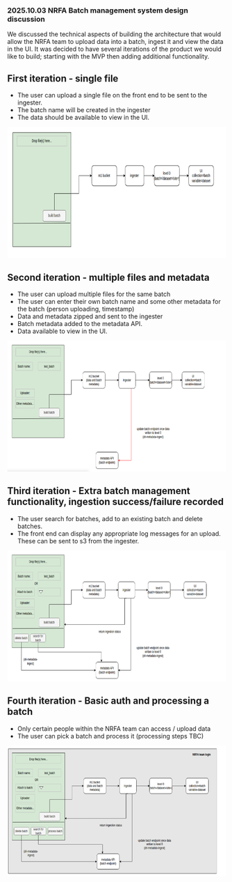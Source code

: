 ### 2025.10.03 NRFA Batch management system design discussion

We discussed the technical aspects of building the architecture that would allow the NRFA team to upload data into a batch, ingest it and view the data in the UI. It was decided to have several iterations of the product we would like to build; starting with the MVP then adding additional functionality.

## First iteration - single file

- The user can upload a single file on the front end to be sent to the ingester.
- The batch name will be created in the ingester
- The data should be available to view in the UI.

<img src="./images/nrfa_bms_first_iteration.png" height="300px">

## Second iteration - multiple files and metadata

- The user can upload multiple files for the same batch
- The user can enter their own batch name and some other metadata for the batch (person uploading, timestamp)
- Data and metadata zipped and sent to the ingester
- Batch metadata added to the metadata API.
- Data available to view in the UI.

<img src="./images/nrfa_bms_second_iteration.png" height="300px">

## Third iteration - Extra batch management functionality, ingestion success/failure recorded

- The user search for batches, add to an existing batch and delete batches.
- The front end can display any appropriate log messages for an upload. These can be sent to s3 from the ingester.

<img src="./images/nrfa_bms_third_iteration.png" height="300px">

## Fourth iteration - Basic auth and processing a batch

- Only certain people within the NRFA team can access / upload data
- The user can pick a batch and process it (processing steps TBC)

<img src="./images/nrfa_bms_fourth_iteration.png" height="300px">